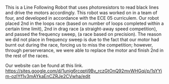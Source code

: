 This is a Line Following Robot that uses photoresistors to read black lines and drive the motors accordingly. This robot was worked on in a team of four, and developed in accordance with the ECE 05 curriculem.
Our robot placed 2nd in the loops race (based on number of loops completed within a certain time limit), 2nd in drag race (a straight-away speed competition), and passed the frequency sweep, (a race 
based on precision). 
The reason we did not place in frequency sweep is due to the fact that our motor had burnt out during the race, forcing us to miss the competition; however, through perserverance, we were able to replace the 
motor and finish 2nd in the rest of the races. 

Our website can be found at this link. https://sites.google.com/d/1unig6rcqptj9Bv_rczGtOnQ92mvWHGqi/p/1sYYim-ozIYf1v3mAYkaEnCZRJe2CVwha/edit
